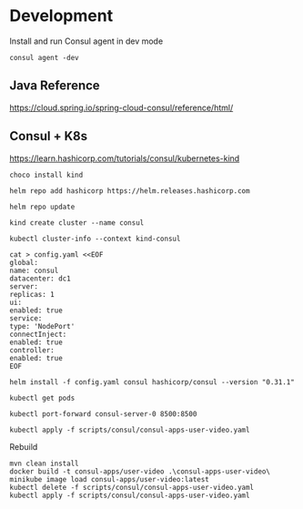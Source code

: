 # Development
Install and run Consul agent in dev mode

`consul agent -dev`

## Java Reference

https://cloud.spring.io/spring-cloud-consul/reference/html/

## Consul + K8s

https://learn.hashicorp.com/tutorials/consul/kubernetes-kind

`choco install kind`

`helm repo add hashicorp https://helm.releases.hashicorp.com`

`helm repo update`

`kind create cluster --name consul`

`kubectl cluster-info --context kind-consul`

```
cat > config.yaml <<EOF
global:
name: consul
datacenter: dc1
server:
replicas: 1
ui:
enabled: true
service:
type: 'NodePort'
connectInject:
enabled: true
controller:
enabled: true
EOF
```


`helm install -f config.yaml consul hashicorp/consul --version "0.31.1"`

`kubectl get pods`

`kubectl port-forward consul-server-0 8500:8500`

`kubectl apply -f scripts/consul/consul-apps-user-video.yaml`

Rebuild
```
mvn clean install
docker build -t consul-apps/user-video .\consul-apps-user-video\
minikube image load consul-apps/user-video:latest
kubectl delete -f scripts/consul/consul-apps-user-video.yaml
kubectl apply -f scripts/consul/consul-apps-user-video.yaml
```
